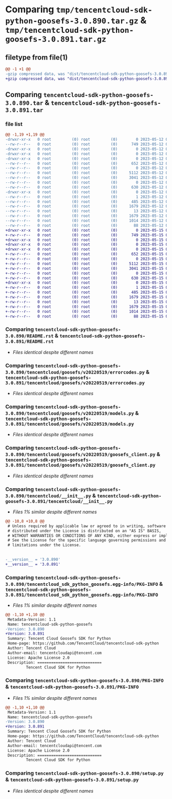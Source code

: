 # Comparing `tmp/tencentcloud-sdk-python-goosefs-3.0.890.tar.gz` & `tmp/tencentcloud-sdk-python-goosefs-3.0.891.tar.gz`

## filetype from file(1)

```diff
@@ -1 +1 @@
-gzip compressed data, was "dist/tencentcloud-sdk-python-goosefs-3.0.890.tar", last modified: Fri May 12 02:14:48 2023, max compression
+gzip compressed data, was "dist/tencentcloud-sdk-python-goosefs-3.0.891.tar", last modified: Mon May 15 03:28:43 2023, max compression
```

## Comparing `tencentcloud-sdk-python-goosefs-3.0.890.tar` & `tencentcloud-sdk-python-goosefs-3.0.891.tar`

### file list

```diff
@@ -1,19 +1,19 @@
-drwxr-xr-x   0 root         (0) root         (0)        0 2023-05-12 02:14:48.000000 tencentcloud-sdk-python-goosefs-3.0.890/
--rw-r--r--   0 root         (0) root         (0)      749 2023-05-12 02:14:47.000000 tencentcloud-sdk-python-goosefs-3.0.890/README.rst
-drwxr-xr-x   0 root         (0) root         (0)        0 2023-05-12 02:14:48.000000 tencentcloud-sdk-python-goosefs-3.0.890/tencentcloud/
-drwxr-xr-x   0 root         (0) root         (0)        0 2023-05-12 02:14:48.000000 tencentcloud-sdk-python-goosefs-3.0.890/tencentcloud/goosefs/
-drwxr-xr-x   0 root         (0) root         (0)        0 2023-05-12 02:14:48.000000 tencentcloud-sdk-python-goosefs-3.0.890/tencentcloud/goosefs/v20220519/
--rw-r--r--   0 root         (0) root         (0)      652 2023-05-12 02:14:47.000000 tencentcloud-sdk-python-goosefs-3.0.890/tencentcloud/goosefs/v20220519/errorcodes.py
--rw-r--r--   0 root         (0) root         (0)        0 2023-05-12 02:14:47.000000 tencentcloud-sdk-python-goosefs-3.0.890/tencentcloud/goosefs/v20220519/__init__.py
--rw-r--r--   0 root         (0) root         (0)     5112 2023-05-12 02:14:47.000000 tencentcloud-sdk-python-goosefs-3.0.890/tencentcloud/goosefs/v20220519/models.py
--rw-r--r--   0 root         (0) root         (0)     3041 2023-05-12 02:14:47.000000 tencentcloud-sdk-python-goosefs-3.0.890/tencentcloud/goosefs/v20220519/goosefs_client.py
--rw-r--r--   0 root         (0) root         (0)        0 2023-05-12 02:14:47.000000 tencentcloud-sdk-python-goosefs-3.0.890/tencentcloud/goosefs/__init__.py
--rw-r--r--   0 root         (0) root         (0)      630 2023-05-12 02:14:47.000000 tencentcloud-sdk-python-goosefs-3.0.890/tencentcloud/__init__.py
-drwxr-xr-x   0 root         (0) root         (0)        0 2023-05-12 02:14:48.000000 tencentcloud-sdk-python-goosefs-3.0.890/tencentcloud_sdk_python_goosefs.egg-info/
--rw-r--r--   0 root         (0) root         (0)        1 2023-05-12 02:14:48.000000 tencentcloud-sdk-python-goosefs-3.0.890/tencentcloud_sdk_python_goosefs.egg-info/dependency_links.txt
--rw-r--r--   0 root         (0) root         (0)      485 2023-05-12 02:14:48.000000 tencentcloud-sdk-python-goosefs-3.0.890/tencentcloud_sdk_python_goosefs.egg-info/SOURCES.txt
--rw-r--r--   0 root         (0) root         (0)     1679 2023-05-12 02:14:48.000000 tencentcloud-sdk-python-goosefs-3.0.890/tencentcloud_sdk_python_goosefs.egg-info/PKG-INFO
--rw-r--r--   0 root         (0) root         (0)       13 2023-05-12 02:14:48.000000 tencentcloud-sdk-python-goosefs-3.0.890/tencentcloud_sdk_python_goosefs.egg-info/top_level.txt
--rw-r--r--   0 root         (0) root         (0)     1679 2023-05-12 02:14:48.000000 tencentcloud-sdk-python-goosefs-3.0.890/PKG-INFO
--rw-r--r--   0 root         (0) root         (0)     1014 2023-05-12 02:14:47.000000 tencentcloud-sdk-python-goosefs-3.0.890/setup.py
--rw-r--r--   0 root         (0) root         (0)       88 2023-05-12 02:14:48.000000 tencentcloud-sdk-python-goosefs-3.0.890/setup.cfg
+drwxr-xr-x   0 root         (0) root         (0)        0 2023-05-15 03:28:43.000000 tencentcloud-sdk-python-goosefs-3.0.891/
+-rw-r--r--   0 root         (0) root         (0)      749 2023-05-15 03:28:43.000000 tencentcloud-sdk-python-goosefs-3.0.891/README.rst
+drwxr-xr-x   0 root         (0) root         (0)        0 2023-05-15 03:28:43.000000 tencentcloud-sdk-python-goosefs-3.0.891/tencentcloud/
+drwxr-xr-x   0 root         (0) root         (0)        0 2023-05-15 03:28:43.000000 tencentcloud-sdk-python-goosefs-3.0.891/tencentcloud/goosefs/
+drwxr-xr-x   0 root         (0) root         (0)        0 2023-05-15 03:28:43.000000 tencentcloud-sdk-python-goosefs-3.0.891/tencentcloud/goosefs/v20220519/
+-rw-r--r--   0 root         (0) root         (0)      652 2023-05-15 03:28:43.000000 tencentcloud-sdk-python-goosefs-3.0.891/tencentcloud/goosefs/v20220519/errorcodes.py
+-rw-r--r--   0 root         (0) root         (0)        0 2023-05-15 03:28:43.000000 tencentcloud-sdk-python-goosefs-3.0.891/tencentcloud/goosefs/v20220519/__init__.py
+-rw-r--r--   0 root         (0) root         (0)     5112 2023-05-15 03:28:43.000000 tencentcloud-sdk-python-goosefs-3.0.891/tencentcloud/goosefs/v20220519/models.py
+-rw-r--r--   0 root         (0) root         (0)     3041 2023-05-15 03:28:43.000000 tencentcloud-sdk-python-goosefs-3.0.891/tencentcloud/goosefs/v20220519/goosefs_client.py
+-rw-r--r--   0 root         (0) root         (0)        0 2023-05-15 03:28:43.000000 tencentcloud-sdk-python-goosefs-3.0.891/tencentcloud/goosefs/__init__.py
+-rw-r--r--   0 root         (0) root         (0)      630 2023-05-15 03:28:43.000000 tencentcloud-sdk-python-goosefs-3.0.891/tencentcloud/__init__.py
+drwxr-xr-x   0 root         (0) root         (0)        0 2023-05-15 03:28:43.000000 tencentcloud-sdk-python-goosefs-3.0.891/tencentcloud_sdk_python_goosefs.egg-info/
+-rw-r--r--   0 root         (0) root         (0)        1 2023-05-15 03:28:43.000000 tencentcloud-sdk-python-goosefs-3.0.891/tencentcloud_sdk_python_goosefs.egg-info/dependency_links.txt
+-rw-r--r--   0 root         (0) root         (0)      485 2023-05-15 03:28:43.000000 tencentcloud-sdk-python-goosefs-3.0.891/tencentcloud_sdk_python_goosefs.egg-info/SOURCES.txt
+-rw-r--r--   0 root         (0) root         (0)     1679 2023-05-15 03:28:43.000000 tencentcloud-sdk-python-goosefs-3.0.891/tencentcloud_sdk_python_goosefs.egg-info/PKG-INFO
+-rw-r--r--   0 root         (0) root         (0)       13 2023-05-15 03:28:43.000000 tencentcloud-sdk-python-goosefs-3.0.891/tencentcloud_sdk_python_goosefs.egg-info/top_level.txt
+-rw-r--r--   0 root         (0) root         (0)     1679 2023-05-15 03:28:43.000000 tencentcloud-sdk-python-goosefs-3.0.891/PKG-INFO
+-rw-r--r--   0 root         (0) root         (0)     1014 2023-05-15 03:28:43.000000 tencentcloud-sdk-python-goosefs-3.0.891/setup.py
+-rw-r--r--   0 root         (0) root         (0)       88 2023-05-15 03:28:43.000000 tencentcloud-sdk-python-goosefs-3.0.891/setup.cfg
```

### Comparing `tencentcloud-sdk-python-goosefs-3.0.890/README.rst` & `tencentcloud-sdk-python-goosefs-3.0.891/README.rst`

 * *Files identical despite different names*

### Comparing `tencentcloud-sdk-python-goosefs-3.0.890/tencentcloud/goosefs/v20220519/errorcodes.py` & `tencentcloud-sdk-python-goosefs-3.0.891/tencentcloud/goosefs/v20220519/errorcodes.py`

 * *Files identical despite different names*

### Comparing `tencentcloud-sdk-python-goosefs-3.0.890/tencentcloud/goosefs/v20220519/models.py` & `tencentcloud-sdk-python-goosefs-3.0.891/tencentcloud/goosefs/v20220519/models.py`

 * *Files identical despite different names*

### Comparing `tencentcloud-sdk-python-goosefs-3.0.890/tencentcloud/goosefs/v20220519/goosefs_client.py` & `tencentcloud-sdk-python-goosefs-3.0.891/tencentcloud/goosefs/v20220519/goosefs_client.py`

 * *Files identical despite different names*

### Comparing `tencentcloud-sdk-python-goosefs-3.0.890/tencentcloud/__init__.py` & `tencentcloud-sdk-python-goosefs-3.0.891/tencentcloud/__init__.py`

 * *Files 1% similar despite different names*

```diff
@@ -10,8 +10,8 @@
 # Unless required by applicable law or agreed to in writing, software
 # distributed under the License is distributed on an "AS IS" BASIS,
 # WITHOUT WARRANTIES OR CONDITIONS OF ANY KIND, either express or implied.
 # See the License for the specific language governing permissions and
 # limitations under the License.
 
 
-__version__ = '3.0.890'
+__version__ = '3.0.891'
```

### Comparing `tencentcloud-sdk-python-goosefs-3.0.890/tencentcloud_sdk_python_goosefs.egg-info/PKG-INFO` & `tencentcloud-sdk-python-goosefs-3.0.891/tencentcloud_sdk_python_goosefs.egg-info/PKG-INFO`

 * *Files 1% similar despite different names*

```diff
@@ -1,10 +1,10 @@
 Metadata-Version: 1.1
 Name: tencentcloud-sdk-python-goosefs
-Version: 3.0.890
+Version: 3.0.891
 Summary: Tencent Cloud Goosefs SDK for Python
 Home-page: https://github.com/TencentCloud/tencentcloud-sdk-python
 Author: Tencent Cloud
 Author-email: tencentcloudapi@tencent.com
 License: Apache License 2.0
 Description: ============================
         Tencent Cloud SDK for Python
```

### Comparing `tencentcloud-sdk-python-goosefs-3.0.890/PKG-INFO` & `tencentcloud-sdk-python-goosefs-3.0.891/PKG-INFO`

 * *Files 1% similar despite different names*

```diff
@@ -1,10 +1,10 @@
 Metadata-Version: 1.1
 Name: tencentcloud-sdk-python-goosefs
-Version: 3.0.890
+Version: 3.0.891
 Summary: Tencent Cloud Goosefs SDK for Python
 Home-page: https://github.com/TencentCloud/tencentcloud-sdk-python
 Author: Tencent Cloud
 Author-email: tencentcloudapi@tencent.com
 License: Apache License 2.0
 Description: ============================
         Tencent Cloud SDK for Python
```

### Comparing `tencentcloud-sdk-python-goosefs-3.0.890/setup.py` & `tencentcloud-sdk-python-goosefs-3.0.891/setup.py`

 * *Files identical despite different names*

